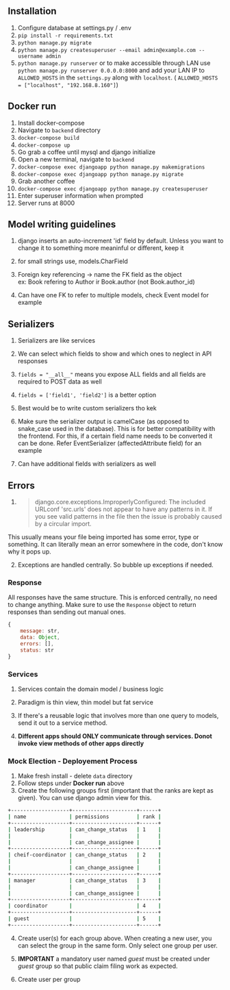## Installation

1. Configure database at settings.py / .env
2. `pip install -r requirements.txt`
3. `python manage.py migrate`
4. `python manage.py createsuperuser --email admin@example.com --username admin`
5. `python manage.py runserver` or to make accessible through LAN use `python manage.py runserver 0.0.0.0:8000` and add your LAN IP to `ALLOWED_HOSTS` in the `settings.py` along with `localhost`. ( `ALLOWED_HOSTS = ["localhost", "192.168.8.160"]`)

## Docker run

1. Install docker-compose
2. Navigate to `backend` directory
3. `docker-compose build`
4. `docker-compose up`
5. Go grab a coffee until mysql and django initialize
6. Open a new terminal, navigate to `backend`
7. `docker-compose exec djangoapp python manage.py makemigrations`
8. `docker-compose exec djangoapp python manage.py migrate`
9. Grab another coffee
10. `docker-compose exec djangoapp python manage.py createsuperuser`
11. Enter superuser information when prompted
    <!-- 12. `docker-compose exec djangoapp python manage.py loaddata seed_data.json` -->
12. Server runs at 8000

## Model writing guidelines

1. django inserts an auto-increment 'id' field by default. Unless you want to change it to something more meaninful or different, keep it

2. for small strings use, models.CharField

3. Foreign key referencing -> name the FK field as the object  
   ex: Book refering to Author ir Book.author (not Book.author_id)

4. Can have one FK to refer to multiple models, check Event model for example

## Serializers

1. Serializers are like services

2. We can select which fields to show and which ones to neglect in API responses

3. `fields = "__all__"` means you expose ALL fields and all fields are required to POST data as well

4. `fields = ['field1', 'field2']` is a better option

5. Best would be to write custom serializers tho kek

6. Make sure the serializer output is camelCase (as opposed to snake_case used in the database). This is for better compatibility with the frontend. For this, if a certain field name needs to be converted it can be done. Refer EventSerializer (affectedAttribute field) for an example

7. Can have additional fields with serializers as well

## Errors

1. > django.core.exceptions.ImproperlyConfigured: The included URLconf 'src.urls' does not appear to have any patterns in it. If you see valid patterns in the file then the issue is probably caused by a circular import.

This usually means your file being imported has some error, type or something.
It can literally mean an error somewhere in the code, don't know why it pops up.

2. Exceptions are handled centrally. So bubble up exceptions if needed.

### Response

All responses have the same structure. This is enforced centrally, no need to change anything. Make sure to use the `Response` object to return responses than sending out manual ones.

```js
{
    message: str,
    data: Object,
    errors: [],
    status: str
}
```

### Services

1. Services contain the domain model / business logic

2. Paradigm is thin view, thin model but fat service

3. If there's a reusable logic that involves more than one query to models, send it out to a service method.

4. **Different apps should ONLY communicate through services. Donot invoke view methods of other apps directly**

### Mock Election - Deployement Process

1. Make fresh install - delete `data` directory
2. Follow steps under **Docker run** above
3. Create the following groups first (important that the ranks are kept as given). You can use django admin view for this.

```bash
+-------------------+---------------------+------+
| name              | permissions         | rank |
+-------------------+---------------------+------+
| leadership        | can_change_status   | 1    |
|                   |                     |      |
|                   | can_change_assignee |      |
+-------------------+---------------------+------+
| cheif-coordinator | can_change_status   | 2    |
|                   |                     |      |
|                   | can_change_assignee |      |
+-------------------+---------------------+------+
| manager           | can_change_status   | 3    |
|                   |                     |      |
|                   | can_change_assignee |      |
+-------------------+---------------------+------+
| coordinator       |                     | 4    |
+-------------------+---------------------+------+
| guest             |                     | 5    |
+-------------------+---------------------+------+
```

4. Create user(s) for each group above. When creating a new user, you can select the group in the same form. Only select one group per user.

5. **IMPORTANT** a mandatory user named _guest_ must be created under _guest_ group so that public claim filing work as expected.

6. Create user per group
